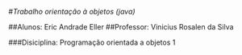 #*Trabalho orientação à objetos (java)*

##Alunos: Eric Andrade Eller
##Professor: Vinicius Rosalen da Silva

###Disiciplina: Programação orientada a objetos 1